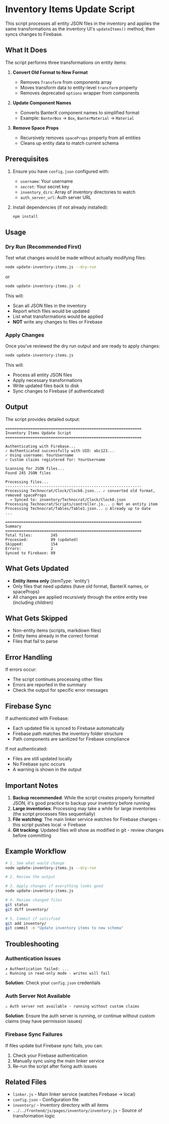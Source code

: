 # Inventory Items Update Script

This script processes all entity JSON files in the inventory and applies the same transformations as the inventory UI's `updateItems()` method, then syncs changes to Firebase.

## What It Does

The script performs three transformations on entity items:

1. **Convert Old Format to New Format**
   - Removes `Transform` from components array
   - Moves transform data to entity-level `transform` property
   - Removes deprecated `options` wrapper from components

2. **Update Component Names**
   - Converts BanterX component names to simplified format
   - Example: `BanterBox` → `Box`, `BanterMaterial` → `Material`

3. **Remove Space Props**
   - Recursively removes `spaceProps` property from all entities
   - Cleans up entity data to match current schema

## Prerequisites

1. Ensure you have `config.json` configured with:
   - `username`: Your username
   - `secret`: Your secret key
   - `inventory_dirs`: Array of inventory directories to watch
   - `auth_server_url`: Auth server URL

2. Install dependencies (if not already installed):
   ```bash
   npm install
   ```

## Usage

### Dry Run (Recommended First)

Test what changes would be made without actually modifying files:

```bash
node update-inventory-items.js --dry-run
```

or

```bash
node update-inventory-items.js -d
```

This will:
- Scan all JSON files in the inventory
- Report which files would be updated
- List what transformations would be applied
- **NOT** write any changes to files or Firebase

### Apply Changes

Once you've reviewed the dry run output and are ready to apply changes:

```bash
node update-inventory-items.js
```

This will:
- Process all entity JSON files
- Apply necessary transformations
- Write updated files back to disk
- Sync changes to Firebase (if authenticated)

## Output

The script provides detailed output:

```
============================================================
Inventory Items Update Script
============================================================

Authenticating with Firebase...
✓ Authenticated successfully with UID: abc123...
✓ Using username: YourUsername
✓ Custom claims registered for: YourUsername

Scanning for JSON files...
Found 245 JSON files

Processing files...
------------------------------------------------------------
Processing Technocrat/Clock/Clock6.json... ✓ converted old format, removed spaceProps
  → Synced to: inventory/Technocrat/Clock/Clock6.json
Processing Technocrat/Scripts/controller.js... ○ Not an entity item
Processing Technocrat/Tables/Table1.json... ○ Already up to date
...

============================================================
Summary
============================================================
Total files:        245
Processed:          89 (updated)
Skipped:            154
Errors:             2
Synced to Firebase: 89
```

## What Gets Updated

- **Entity items only** (itemType: 'entity')
- Only files that need updates (have old format, BanterX names, or spaceProps)
- All changes are applied recursively through the entire entity tree (including children)

## What Gets Skipped

- Non-entity items (scripts, markdown files)
- Entity items already in the correct format
- Files that fail to parse

## Error Handling

If errors occur:
- The script continues processing other files
- Errors are reported in the summary
- Check the output for specific error messages

## Firebase Sync

If authenticated with Firebase:
- Each updated file is synced to Firebase automatically
- Firebase path matches the inventory folder structure
- Path components are sanitized for Firebase compliance

If not authenticated:
- Files are still updated locally
- No Firebase sync occurs
- A warning is shown in the output

## Important Notes

1. **Backup recommended**: While the script creates properly formatted JSON, it's good practice to backup your inventory before running
2. **Large inventories**: Processing may take a while for large inventories (the script processes files sequentially)
3. **File watching**: The main linker service watches for Firebase changes - this script pushes local → Firebase
4. **Git tracking**: Updated files will show as modified in git - review changes before committing

## Example Workflow

```bash
# 1. See what would change
node update-inventory-items.js --dry-run

# 2. Review the output

# 3. Apply changes if everything looks good
node update-inventory-items.js

# 4. Review changed files
git status
git diff inventory/

# 5. Commit if satisfied
git add inventory/
git commit -m "Update inventory items to new schema"
```

## Troubleshooting

### Authentication Issues
```
✗ Authentication failed: ...
⚠ Running in read-only mode - writes will fail
```
**Solution**: Check your `config.json` credentials

### Auth Server Not Available
```
⚠ Auth server not available - running without custom claims
```
**Solution**: Ensure the auth server is running, or continue without custom claims (may have permission issues)

### Firebase Sync Failures
If files update but Firebase sync fails, you can:
1. Check your Firebase authentication
2. Manually sync using the main linker service
3. Re-run the script after fixing auth issues

## Related Files

- `linker.js` - Main linker service (watches Firebase → local)
- `config.json` - Configuration file
- `inventory/` - Inventory directory with all items
- `../../frontend/js/pages/inventory/inventory.js` - Source of transformation logic
